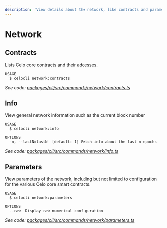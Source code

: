 ```yaml
---
description: 'View details about the network, like contracts and parameters'
---
```


# Network

## Contracts

Lists Celo core contracts and their addesses.

```text
USAGE
  $ celocli network:contracts
```

_See code:_ [_packages/cli/src/commands/network/contracts.ts_](https://github.com/celo-org/celo-monorepo/tree/master/packages/cli/src/commands/network/contracts.ts)

## Info

View general network information such as the current block number

```text
USAGE
  $ celocli network:info

OPTIONS
  -n, --lastN=lastN  [default: 1] Fetch info about the last n epochs
```

_See code:_ [_packages/cli/src/commands/network/info.ts_](https://github.com/celo-org/celo-monorepo/tree/master/packages/cli/src/commands/network/info.ts)

## Parameters

View parameters of the network, including but not limited to configuration for the various Celo core smart contracts.

```text
USAGE
  $ celocli network:parameters

OPTIONS
  --raw  Display raw numerical configuration
```

_See code:_ [_packages/cli/src/commands/network/parameters.ts_](https://github.com/celo-org/celo-monorepo/tree/master/packages/cli/src/commands/network/parameters.ts)

